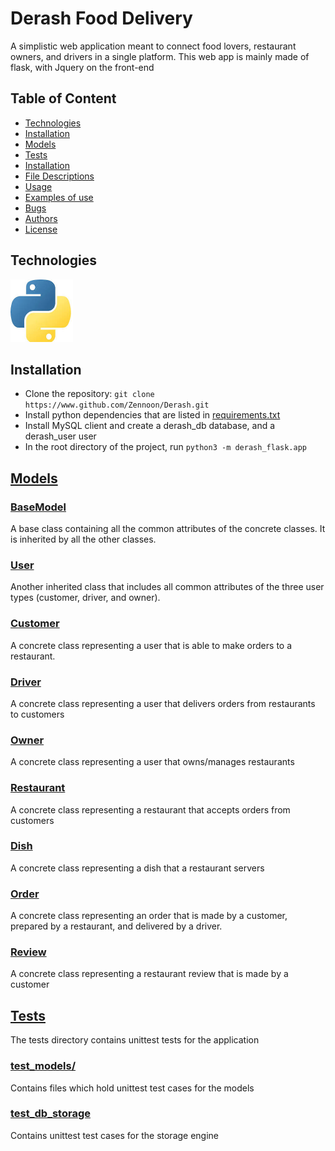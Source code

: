 # Derash Food Delivery
A simplistic web application meant to connect food lovers, restaurant owners, and drivers in a single platform. This web app is mainly made of flask, with Jquery on the front-end

## Table of Content
* [Technologies](#technologies)
* [Installation](#installation)
* [Models](#models)
* [Tests](#tests)
* [Installation](#installation)
* [File Descriptions](#file-descriptions)
* [Usage](#usage)
* [Examples of use](#examples-of-use)
* [Bugs](#bugs)
* [Authors](#authors)
* [License](#license)

## Technologies
<img src="tech_logos/python-logo.jpeg" width="100" height="100">

## Installation
* Clone the repository: `git clone https://www.github.com/Zennoon/Derash.git`
* Install python dependencies that are listed in [requirements.txt](./requirements.txt)
* Install MySQL client and create a derash_db database, and a derash_user user
* In the root directory of the project, run `python3 -m derash_flask.app`

## [Models](models)
### [BaseModel](models/base_model.py)
A base class containing all the common attributes of the concrete classes. It is inherited by all the other classes.
### [User](models/user.py)
Another inherited class that includes all common attributes of the three user types (customer, driver, and owner).
### [Customer](models/customer.py)
A concrete class representing a user that is able to make orders to a restaurant.
### [Driver](models/driver.py)
A concrete class representing a user that delivers orders from restaurants to customers
### [Owner](models/owner.py)
A concrete class representing a user that owns/manages restaurants
### [Restaurant](models/restaurant.py)
A concrete class representing a restaurant that accepts orders from customers
### [Dish](models/dish.py)
A concrete class representing a dish that a restaurant servers
### [Order](models/order.py)
A concrete class representing an order that is made by a customer, prepared by a restaurant, and delivered by a driver.
### [Review](models/review.py)
A concrete class representing a restaurant review that is made by a customer

## [Tests](tests)
The tests directory contains unittest tests for the application
### [test_models/](tests/test_models/)
Contains files which hold unittest test cases for the models
### [test_db_storage](tests/test_models/test_engine/test_db_storage.py)
Contains unittest test cases for the storage engine
